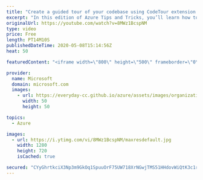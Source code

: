 ```yaml
---
title: "Create a guided tour of your codebase using CodeTour extension for VS Code | Azure Tips and Tricks"
excerpt: "In this edition of Azure Tips and Tricks, you’ll learn how to create a guided code tour for your codebase right inside of Visual Studio Code to ease the collaboration, contribution, and onboarding someone new to your code project.    For more tips and tricks, visit: https://aka.ms/azuretipsandtricks"
originalUrl: https://youtube.com/watch?v=8MWz1BcspNM
type: video
price: Free
length: PT14M10S
publishedDateTime: 2020-05-08T15:14:56Z
heat: 50

featuredContent: "<iframe width=\"800\" height=\"500\" frameborder=\"0\" src=\"https://www.youtube.com/embed/8MWz1BcspNM\" allow=\"accelerometer; autoplay; encrypted-media; gyroscope; picture-in-picture\" allowfullscreen></iframe>"

provider:
  name: Microsoft
  domain: microsoft.com
  images:
    - url: https://everyday-cc.github.io/azure/assets/images/organizations/microsoft.com-50x50.jpg
      width: 50
      height: 50

topics:
  - Azure

images:
  - url: https://i.ytimg.com/vi/8MWz1BcspNM/maxresdefault.jpg
    width: 1280
    height: 720
    isCached: true

secured: "CYyGhrtkciX3Np3m9GkOq1SpuuOrF75UW718XrNGwjTMS51HHdovWiQtK3c1rQlJBwCuXCoSyQjfAQOZWTKXb7H35UNQLG+Kgax4Ieiz7IOaYLPCFZtQUkBukBjEeru3y+haO2G8ZWFqd77kUkpZU9Z2e2vTUltC8QXTtJ52e3qXawEGBNr+UVWpnRbtNwgl7AMRYEXaQq0/Jaal5fai/XHy/V1c1vlXn9mykwEuMJbkYqOQuraDIKKev0EuFCLrPQ3s7ydDtpxEASgljqDEdFPU4xoNOFvWrNutDkYmZd7PVSTKIWP0zsz0UAS7lBnx1FgZObfJUv0GZb7SrQIp5QJaeM+NQ4AJrDRrw/VuPUUv9EhUDxD8wE2OzUNrQyUWV/llDwuj3d7mc2Yq9gXmu3i44SOu+l/dVilMbiH6ACw=;dGYPF+cTC6qLow1l0of3Rg=="
---
```


